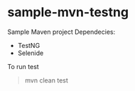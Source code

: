 # sample-mvn-testng

Sample Maven project
Dependecies:
 - TestNG
 - Selenide

 To run test
 > mvn clean test